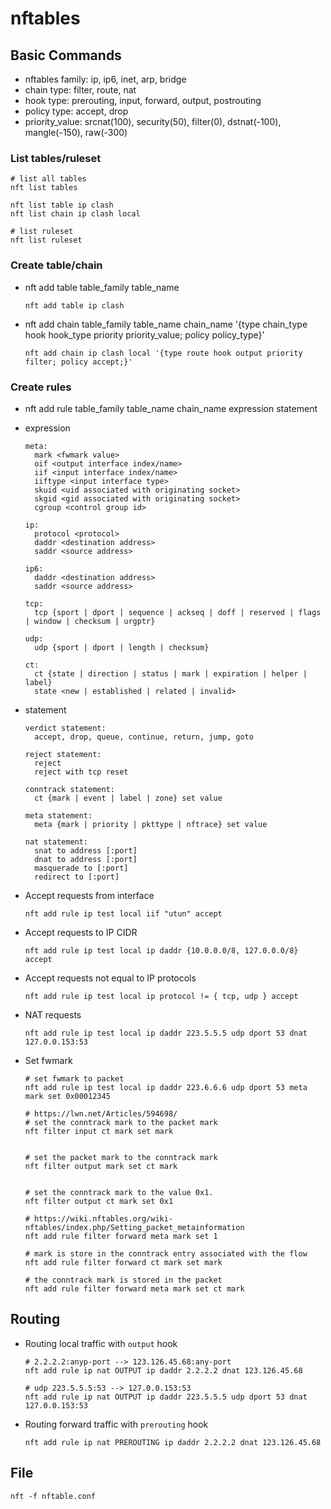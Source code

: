 # nftables

## Basic Commands

* nftables family: ip, ip6, inet, arp, bridge
* chain type: filter, route, nat
* hook type: prerouting, input, forward, output, postrouting
* policy type: accept, drop
* priority_value: srcnat(100), security(50), filter(0), dstnat(-100), mangle(-150), raw(-300)

### List tables/ruleset

```
# list all tables
nft list tables

nft list table ip clash
nft list chain ip clash local

# list ruleset
nft list ruleset
```

### Create table/chain

* nft add table table_family table_name

    ```
    nft add table ip clash
    ```

* nft add chain table_family table_name chain_name '{type chain_type hook hook_type priority priority_value; policy policy_type}'

    ```
    nft add chain ip clash local '{type route hook output priority filter; policy accept;}'
    ```

### Create rules

* nft add rule table_family table_name chain_name expression statement

* expression

    ```
    meta:
      mark <fwmark value>
      oif <output interface index/name>
      iif <input interface index/name>
      iiftype <input interface type>
      skuid <uid associated with originating socket>
      skgid <gid associated with originating socket>
      cgroup <control group id>

    ip:
      protocol <protocol>
      daddr <destination address>
      saddr <source address>

    ip6:
      daddr <destination address>
      saddr <source address>

    tcp:
      tcp {sport | dport | sequence | ackseq | doff | reserved | flags | window | checksum | urgptr}

    udp:
      udp {sport | dport | length | checksum}

    ct:
      ct {state | direction | status | mark | expiration | helper | label}
      state <new | established | related | invalid>
    ```

* statement

    ```
    verdict statement:
      accept, drop, queue, continue, return, jump, goto

    reject statement:
      reject
      reject with tcp reset

    conntrack statement:
      ct {mark | event | label | zone} set value

    meta statement:
      meta {mark | priority | pkttype | nftrace} set value

    nat statement:
      snat to address [:port]
      dnat to address [:port]
      masquerade to [:port]
      redirect to [:port]
    ```

* Accept requests from interface

    ```
    nft add rule ip test local iif "utun" accept
    ```

* Accept requests to IP CIDR

    ```
    nft add rule ip test local ip daddr {10.0.0.0/8, 127.0.0.0/8} accept
    ```

* Accept requests not equal to IP protocols

    ```
    nft add rule ip test local ip protocol != { tcp, udp } accept
    ```

* NAT requests

    ```
    nft add rule ip test local ip daddr 223.5.5.5 udp dport 53 dnat 127.0.0.153:53
    ```
* Set fwmark

    ```
    # set fwmark to packet
    nft add rule ip test local ip daddr 223.6.6.6 udp dport 53 meta mark set 0x00012345

    # https://lwn.net/Articles/594698/
    # set the conntrack mark to the packet mark
    nft filter input ct mark set mark


    # set the packet mark to the conntrack mark
    nft filter output mark set ct mark


    # set the conntrack mark to the value 0x1.
    nft filter output ct mark set 0x1

    # https://wiki.nftables.org/wiki-nftables/index.php/Setting_packet_metainformation
    nft add rule filter forward meta mark set 1

    # mark is store in the conntrack entry associated with the flow
    nft add rule filter forward ct mark set mark

    # the conntrack mark is stored in the packet
    nft add rule filter forward meta mark set ct mark
    ```

## Routing

* Routing local traffic with `output` hook

    ```
    # 2.2.2.2:anyp-port --> 123.126.45.68:any-port
    nft add rule ip nat OUTPUT ip daddr 2.2.2.2 dnat 123.126.45.68

    # udp 223.5.5.5:53 --> 127.0.0.153:53
    nft add rule ip nat OUTPUT ip daddr 223.5.5.5 udp dport 53 dnat 127.0.0.153:53
    ```

* Routing forward traffic with `prerouting` hook

    ```
    nft add rule ip nat PREROUTING ip daddr 2.2.2.2 dnat 123.126.45.68
    ```

## File

```
nft -f nftable.conf
```
